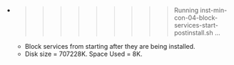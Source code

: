 * >>>>>>>>> Running inst-min-con-04-block-services-start-postinstall.sh ...
  * Block services from starting after they are being installed.
  * Disk size = 707228K. Space Used = 8K.
